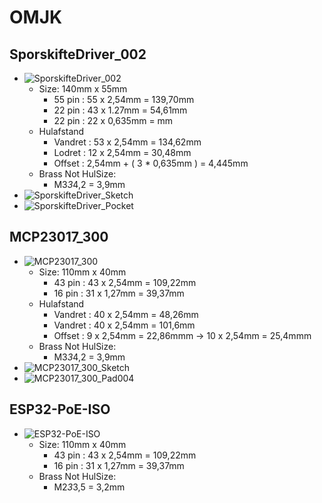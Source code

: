 # OMJK

## SporskifteDriver_002

* ![SporskifteDriver_002](./Image/Skærmbillede%20fra%202025-09-15%2010-54-35.png)
  * Size: 140mm x 55mm
    * 55 pin : 55 x 2,54mm = 139,70mm
    * 22 pin : 43 x 1.27mm =  54,61mm
    * 22 pin : 22 x 0,635mm = mm
  * Hulafstand
    * Vandret : 53 x 2,54mm = 134,62mm
    * Lodret  : 12 x 2,54mm =  30,48mm
    * Offset  : 2,54mm + ( 3 * 0,635mm ) = 4,445mm
  * Brass Not HulSize:
    * M3*3*4,2 = 3,9mm
* ![SporskifteDriver_Sketch](./Image/Skærmbillede%20fra%202025-09-15%2012-57-34.png)
* ![SporskifteDriver_Pocket](./Image/Skærmbillede%20fra%202025-09-15%2012-59-26.png)

## MCP23017_300

* ![MCP23017_300](./Image/Skærmbillede%20fra%202025-09-15%2008-09-46.png)
  * Size: 110mm x 40mm
    * 43 pin : 43 x 2,54mm = 109,22mm
    * 16 pin : 31 x 1,27mm =  39,37mm
  * Hulafstand
    * Vandret : 40 x 2,54mm = 48,26mm
    * Vandret : 40 x 2,54mm = 101,6mm
    * Offset  : 9 x 2,54mm = 22,86mmm -> 10 x 2,54mm = 25,4mmm
  * Brass Not HulSize:
    * M3*3*4,2 = 3,9mm
* ![MCP23017_300_Sketch](./Image/Skærmbillede%20fra%202025-09-15%2013-56-20.png)
* ![MCP23017_300_Pad004](./Image/Skærmbillede%20fra%202025-09-15%2013-56-07.png)

## ESP32-PoE-ISO

* ![ESP32-PoE-ISO](./Image/Skærmbillede%20fra%202024-08-15%2021-12-50.png)
  * Size: 110mm x 40mm
    * 43 pin : 43 x 2,54mm = 109,22mm
    * 16 pin : 31 x 1,27mm =  39,37mm
  * Brass Not HulSize:
    * M2*3*3,5 = 3,2mm
